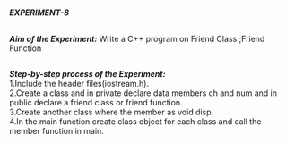 #
**_EXPERIMENT-8_**
##
**_Aim of the Experiment:_**
Write a C++ program on Friend Class ;Friend Function
##
**_Step-by-step process of the Experiment:_**<br/>
1.Include the header files(iostream.h).<br/>
2.Create a class and in private declare data members ch and num and in public declare a friend class or friend function.<br/>
3.Create another class where the member as void disp.<br/>
4.In the main function create class object for each class and call the member function in main.<br/> 

